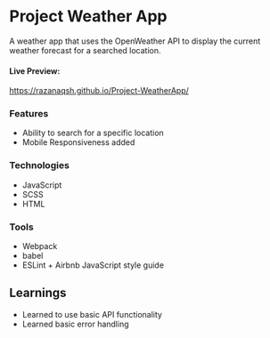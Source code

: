 # Project Weather App

 <p>A weather app that uses the OpenWeather API to display the current weather forecast for a searched location.</p>

#### Live Preview:

https://razanaqsh.github.io/Project-WeatherApp/

### Features

- Ability to search for a specific location
- Mobile Responsiveness added

### Technologies

- JavaScript
- SCSS
- HTML

### Tools

- Webpack
- babel
- ESLint + Airbnb JavaScript style guide

## Learnings

- Learned to use basic API functionality
- Learned basic error handling
